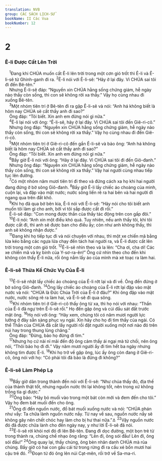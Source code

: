 ```yaml
---
translation: NVB
group: CÁC SÁCH LỊCH-SỬ
bookName: II Các Vua 
bookNumber: 12
---
```


<div class="title"><h1>2</h1><h3>Ê-li Được Cất Lên Trời </h3></div>
<span class="verse 2vua_2_1"> <sup>1</sup>Đang khi CHÚA muốn cất Ê-li lên trời trong một cơn gió trốt thì Ê-li và Ê-li-sê từ Ghinh-ganh đi ra. </span>
<span class="verse 2vua_2_2"><sup>2</sup>Ê-li nói với Ê-li-sê: “Hãy ở lại đây. Vì CHÚA sai tôi đi đến Bê-tên.” <br/> Nhưng Ê-li-sê đáp: “Nguyền xin CHÚA hằng sống chứng giám, hễ ngày nào thầy còn sống, thì con sẽ không rời xa thầy.” Vậy họ cùng nhau đi xuống Bê-tên. <br/></span>
<span class="verse 2vua_2_3"> <sup>3</sup>Một nhóm tiên tri ở Bê-tên đi ra gặp Ê-li-sê và nói: “Anh há không biết là hôm nay CHÚA sẽ cất thầy anh đi sao?” <br/> Ông đáp: “Tôi biết. Xin anh em đừng nói gì nữa.” <br/></span>
<span class="verse 2vua_2_4"> <sup>4</sup>Ê-li lại nói với ông: “Ê-li-sê, hãy ở lại đây. Vì CHÚA sai tôi đến Giê-ri-cô.” <br/> Nhưng ông đáp: “Nguyền xin CHÚA hằng sống chứng giám, hễ ngày nào thầy còn sống, thì con sẽ không rời xa thầy.” Vậy họ cùng nhau đi đến Giê-ri-cô. <br/></span>
<span class="verse 2vua_2_5"> <sup>5</sup>Một nhóm tiên tri ở Giê-ri-cô đến gần Ê-li-sê và bảo ông: “Anh há không biết là hôm nay CHÚA sẽ cất thầy anh đi sao?” <br/> Ông đáp: “Tôi biết. Xin anh em đừng nói gì nữa.” <br/></span>
<span class="verse 2vua_2_6"> <sup>6</sup>Bấy giờ Ê-li nói với ông: “Hãy ở lại đây. Vì CHÚA sai tôi đi đến Giô-đanh.” <br/> Nhưng ông đáp: “Nguyền xin CHÚA hằng sống chứng giám, hễ ngày nào thầy còn sống, thì con sẽ không rời xa thầy.” Vậy hai người cùng nhau tiếp tục lên đường. <br/></span>
<span class="verse 2vua_2_7"> <sup>7</sup>Có một nhóm năm mươi tiên tri đi theo và đứng cách xa họ khi hai người đang đứng ở bờ sông Giô-đanh. </span>
<span class="verse 2vua_2_8"><sup>8</sup>Bấy giờ Ê-li lấy chiếc áo choàng của mình, cuộn lại, và đập vào mặt nước; nước sông liền rẽ ra hai bên và hai người đi ngang qua trên đất khô. <br/></span>
<span class="verse 2vua_2_9"> <sup>9</sup>Khi họ đã qua bờ bên kia, Ê-li nói với Ê-li-sê: “Hãy nói cho tôi biết anh muốn tôi làm gì cho anh, bởi vì tôi sắp được cất đi rồi.” <br/> Ê-li-sê đáp: “Con mong được thần của thầy tác động trên con gấp đôi.” <br/></span>
<span class="verse 2vua_2_10"> <sup>10</sup>Ê-li nói: “Anh xin một điều khó quá. Tuy nhiên, nếu anh thấy tôi, khi tôi được cất đi, thì anh sẽ được ban cho điều ấy; còn như anh không thấy, thì anh sẽ không nhận được.” <br/></span>
<span class="verse 2vua_2_11"> <sup>11</sup>Đang khi họ tiếp tục đi và nói chuyện với nhau, thì một xe chiến mã bằng lửa kéo bằng các ngựa lửa chạy đến tách hai người ra, và Ê-li được cất lên trời trong một cơn gió trốt. </span>
<span class="verse 2vua_2_12"><sup>12</sup>Ê-li-sê nhìn theo và la lên: “Cha ơi, cha ơi! Các xe chiến mã và kỵ binh của Y-sơ-ra-ên!” Ông cứ nhìn theo cho đến khi không còn thấy Ê-li nữa, rồi ông nắm lấy áo của mình mà xé toạc ra làm hai. <br/></span>
<div class="title"><h3>Ê-li-sê Thừa Kế Chức Vụ Của Ê-li </h3></div>
<span class="verse 2vua_2_13"> <sup>13</sup>Ê-li-sê nhặt lấy chiếc áo choàng của Ê-li rớt lại và đi về. Ông đến đứng ở bờ sông Giô-đanh. </span>
<span class="verse 2vua_2_14"><sup>14</sup>Ông lấy chiếc áo choàng của Ê-li rớt lại đập vào mặt nước và nói: “CHÚA là Đức Chúa Trời của Ê-li ở đâu?” Khi ông đập vào mặt nước, nước sông rẽ ra làm hai, và Ê-li-sê đi qua sông. <br/></span>
<span class="verse 2vua_2_15"> <sup>15</sup>Khi nhóm tiên tri ở Giê-ri-cô thấy ông từ xa, thì họ nói với nhau: “Thần của Ê-li đã ngự trên Ê-li-sê rồi.” Họ đến gặp ông và cúi đầu sát đất trước mặt ông. </span>
<span class="verse 2vua_2_16"><sup>16</sup>Họ nói với ông: “Hãy xem, chúng tôi có năm mươi người lực lưỡng ở đây sẵn sàng phục vụ ngài. Xin hãy cho họ đi tìm thầy của ngài. Có thể Thần của CHÚA đã cất lấy người rồi đặt người xuống một nơi nào đó trên núi hay trong thung lũng chăng.” <br/> Ông đáp: “Đừng, bảo họ đừng đi tìm.” <br/></span>
<span class="verse 2vua_2_17"> <sup>17</sup>Nhưng họ cứ nài nỉ mãi đến độ ông cảm thấy ái ngại mà từ chối, nên ông nói, “Thôi bảo họ đi đi.” Vậy năm mươi người ấy đi tìm hết ba ngày nhưng không tìm được Ê-li. </span>
<span class="verse 2vua_2_18"><sup>18</sup>Khi họ trở về gặp ông, lúc ấy ông còn đang ở Giê-ri-cô, ông nói với họ: “Có phải tôi đã bảo là đừng đi không?” <br/></span>
<div class="title"><h3>Ê-li-sê Làm Phép Lạ </h3></div>
<span class="verse 2vua_2_19"> <sup>19</sup>Bấy giờ dân trong thành đến nói với Ê-li-sê: “Như chúa thấy đó, địa thế của thành thật tốt, nhưng nguồn nước thì lại không tốt, nên trong xứ không trồng tỉa gì được.” <br/></span>
<span class="verse 2vua_2_20"> <sup>20</sup>Ông bảo: “Hãy bỏ muối vào trong một bát còn mới và đem đến cho tôi.” Vậy họ đem bát muối đến cho ông. <br/></span>
<span class="verse 2vua_2_21"> <sup>21</sup>Ông đi đến nguồn nước, đổ bát muối xuống nước và nói: “CHÚA phán như vầy: Ta chữa lành nguồn nước nầy. Từ nay về sau, nguồn nước nầy sẽ không gây nên chết chóc hay làm cho bị hư thai nữa.”<a data-toggle="tooltip" data-placement="bottom" title="Ctd: không trồng tỉa gì được">⚓</a></span>
<span class="verse 2vua_2_22"><sup>22</sup>Vậy nguồn nước đó đã được chữa lành cho đến ngày nay, y như lời Ê-li-sê đã nói. <br/></span>
<span class="verse 2vua_2_23"> <sup>23</sup>Ê-li-sê rời khỏi nơi đó đi lên Bê-tên. Đang đi dọc đường, một bọn trẻ từ trong thành ra, chúng chế nhạo ông rằng: “Lên đi, ông sói đầu! Lên đi, ông sói đầu!” </span>
<span class="verse 2vua_2_24"><sup>24</sup>Ông quay lại, thấy chúng, ông bèn nhân danh CHÚA mà rủa chúng. Bấy giờ có hai con gấu cái từ trong rừng đi ra cấu xé bốn mươi hai cậu trẻ đó. </span>
<span class="verse 2vua_2_25"><sup>25</sup>Đoạn từ đó ông lên núi Cạt-mên, rồi trở về Sa-ma-ri. <br/></span>
